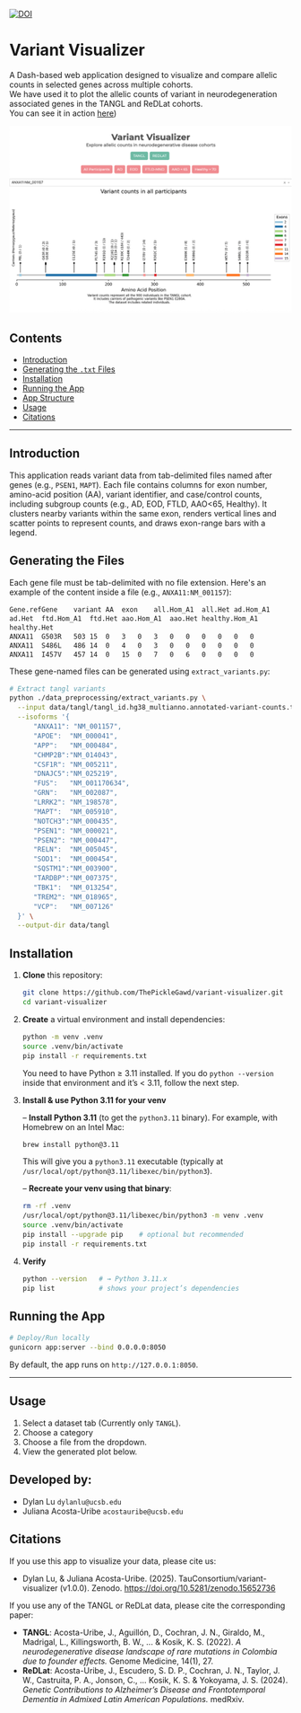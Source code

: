 [![DOI](https://zenodo.org/badge/943586959.svg)](https://doi.org/10.5281/zenodo.15652735)

# Variant Visualizer

A Dash-based web application designed to visualize and compare allelic counts in selected genes across multiple cohorts. \
We have used it to plot the allelic counts of variant in neurodegeneration associated genes in the TANGL and ReDLat cohorts. \
You can see it in action [here](https://doi.org/10.5062/F4BR8QFB))

![plot](assets/image.png)

## Contents

- [Introduction](#introduction)
- [Generating the `.txt` Files](#generating-the-txt-files)
- [Installation](#installation)
- [Running the App](#running-the-app)
- [App Structure](#app-structure)
- [Usage](#usage)
- [Citations](#citations)

---

## Introduction

This application reads variant data from tab-delimited files named after genes (e.g., `PSEN1`, `MAPT`). Each file contains columns for exon number, amino-acid position (AA), variant identifier, and case/control counts, including subgroup counts (e.g., AD, EOD, FTLD, AAO<65, Healthy). It clusters nearby variants within the same exon, renders vertical lines and scatter points to represent counts, and draws exon-range bars with a legend.

## Generating the Files

Each gene file must be tab-delimited with no file extension. Here's an example of the content inside a file (e.g., `ANXA11:NM_001157`):

```text
Gene.refGene	variant	AA	exon	all.Hom_A1	all.Het	ad.Hom_A1	ad.Het	ftd.Hom_A1	ftd.Het	aao.Hom_A1	aao.Het	healthy.Hom_A1	healthy.Het
ANXA11	G503R	503	15	0	3	0	3	0	0	0	0	0	0
ANXA11	S486L	486	14	0	4	0	3	0	0	0	0	0	0
ANXA11	I457V	457	14	0	15	0	7	0	6	0	0	0	0
```

These gene-named files can be generated using `extract_variants.py`:

```bash
# Extract tangl variants
python ./data_preprocessing/extract_variants.py \
  --input data/tangl/tangl_id.hg38_multianno.annotated-variant-counts.tsv \
  --isoforms '{
      "ANXA11": "NM_001157",
      "APOE":  "NM_000041",
      "APP":   "NM_000484",
      "CHMP2B":"NM_014043",
      "CSF1R": "NM_005211",
      "DNAJC5":"NM_025219",
      "FUS":   "NM_001170634",
      "GRN":   "NM_002087",
      "LRRK2": "NM_198578",
      "MAPT":  "NM_005910",
      "NOTCH3":"NM_000435",
      "PSEN1": "NM_000021",
      "PSEN2": "NM_000447",
      "RELN":  "NM_005045",
      "SOD1":  "NM_000454",
      "SQSTM1":"NM_003900",
      "TARDBP":"NM_007375",
      "TBK1":  "NM_013254",
      "TREM2": "NM_018965",
      "VCP":   "NM_007126"
  }' \
  --output-dir data/tangl
```

## Installation

1. **Clone** this repository:

   ```bash
   git clone https://github.com/ThePickleGawd/variant-visualizer.git
   cd variant-visualizer
   ```

2. **Create** a virtual environment and install dependencies:
   ```bash
   python -m venv .venv
   source .venv/bin/activate
   pip install -r requirements.txt
   ```
   You need to have Python ≥ 3.11 installed. If you do `python --version` inside that environment and it’s < 3.11, follow the next step.

3. **Install & use Python 3.11 for your venv**  

   – **Install Python 3.11** (to get the `python3.11` binary). For example, with Homebrew on an Intel Mac:  
     ```bash
     brew install python@3.11
     ```  
     This will give you a `python3.11` executable (typically at `/usr/local/opt/python@3.11/libexec/bin/python3`).

   – **Recreate your venv using that binary**:  
     ```bash
     rm -rf .venv
     /usr/local/opt/python@3.11/libexec/bin/python3 -m venv .venv
     source .venv/bin/activate
     pip install --upgrade pip    # optional but recommended
     pip install -r requirements.txt
     ```

4. **Verify**  
   ```bash
   python --version   # → Python 3.11.x
   pip list           # shows your project’s dependencies
   ```

## Running the App

```bash
# Deploy/Run locally
gunicorn app:server --bind 0.0.0.0:8050
```

By default, the app runs on `http://127.0.0.1:8050`.

---

## Usage

1. Select a dataset tab (Currently only `TANGL`).
2. Choose a category
3. Choose a file from the dropdown.
4. View the generated plot below.

## Developed by:

- Dylan Lu `dylanlu@ucsb.edu`
- Juliana Acosta-Uribe `acostauribe@ucsb.edu`

## Citations

If you use this app to visualize your data, please cite us:

- Dylan Lu, & Juliana Acosta-Uribe. (2025). TauConsortium/variant-visualizer (v1.0.0). Zenodo. https://doi.org/10.5281/zenodo.15652736

If you use any of the TANGL or ReDLat data, please cite the corresponding paper:

- **TANGL**: Acosta-Uribe, J., Aguillón, D., Cochran, J. N., Giraldo, M., Madrigal, L., Killingsworth, B. W., ... & Kosik, K. S. (2022). _A neurodegenerative disease landscape of rare mutations in Colombia due to founder effects._ Genome Medicine, 14(1), 27.
- **ReDLat**: Acosta-Uribe, J., Escudero, S. D. P., Cochran, J. N., Taylor, J. W., Castruita, P. A., Jonson, C., ... Kosik, K. S. & Yokoyama, J. S. (2024). _Genetic Contributions to Alzheimer’s Disease and Frontotemporal Dementia in Admixed Latin American Populations._ medRxiv.
